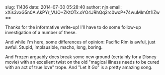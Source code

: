 slug:    11436
date:    2014-07-30 05:28:40
author:  njn
email:   xXis3vxG5n0A.AkPYr_VUO+ZKtOTx.oYO4JRhQq2rc0wcP+74wuMImOt1lZw==

Thanks for the informative write-up! I'll have to do some follow-up
investigation of a number of these.

And while I'm here, some differences of opinion: Pacific Rim is awful,
just awful. Stupid, implausible, macho, long, boring.

And Frozen arguably does break some new ground (certainly for a Disney
movie) with an excellent twist on the old "magical illness needs to be
cured with an act of true love" trope. And "Let It Go" is a pretty
amazing song.
